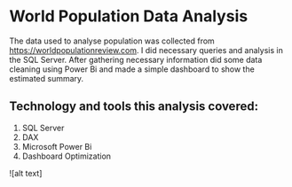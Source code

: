 # World Population Data Analysis
The data used to analyse population was collected from https://worldpopulationreview.com. I did necessary queries and analysis in the SQL Server. After gathering necessary information did some data cleaning using Power Bi and made a simple dashboard to show the estimated summary. 

## Technology and tools this analysis covered:

1. SQL Server
2. DAX
3. Microsoft Power Bi
4. Dashboard Optimization

![alt text]
